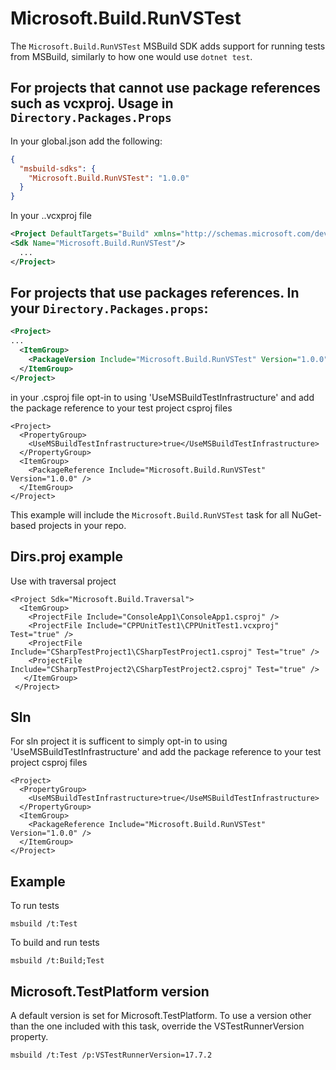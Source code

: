 # Microsoft.Build.RunVSTest

The `Microsoft.Build.RunVSTest` MSBuild SDK adds support for running tests from MSBuild, similarly to how one would use `dotnet test`.

## For projects that cannot use package references such as vcxproj. Usage in `Directory.Packages.Props` 
In your global.json add the following:
```json
{
  "msbuild-sdks": {
	"Microsoft.Build.RunVSTest": "1.0.0"
  }
}
```
In your ..vcxproj file
```xml
<Project DefaultTargets="Build" xmlns="http://schemas.microsoft.com/developer/msbuild/2003">
<Sdk Name="Microsoft.Build.RunVSTest"/>
  ...
</Project>
```

## For projects that use packages references. In your `Directory.Packages.props`:
```xml
<Project>
...
  <ItemGroup>
    <PackageVersion Include="Microsoft.Build.RunVSTest" Version="1.0.0" />
  </ItemGroup>
</Project>
```
in your .csproj file opt-in to using 'UseMSBuildTestInfrastructure' and add the package reference to your test project csproj files
```
<Project>
  <PropertyGroup>
	<UseMSBuildTestInfrastructure>true</UseMSBuildTestInfrastructure>
  </PropertyGroup>
  <ItemGroup>
    <PackageReference Include="Microsoft.Build.RunVSTest" Version="1.0.0" />
  </ItemGroup>
</Project>
```

This example will include the `Microsoft.Build.RunVSTest` task for all NuGet-based projects in your repo.

## Dirs.proj example
Use with traversal project
```
<Project Sdk="Microsoft.Build.Traversal"> 
  <ItemGroup>
    <ProjectFile Include="ConsoleApp1\ConsoleApp1.csproj" />
    <ProjectFile Include="CPPUnitTest1\CPPUnitTest1.vcxproj" Test="true" />
    <ProjectFile Include="CSharpTestProject1\CSharpTestProject1.csproj" Test="true" />
    <ProjectFile Include="CSharpTestProject2\CSharpTestProject2.csproj" Test="true" />
   </ItemGroup>
 </Project>
```

## Sln
For sln project it is sufficent to simply opt-in to using 'UseMSBuildTestInfrastructure' and add the package reference to your test project csproj files
```
<Project>
  <PropertyGroup>
	<UseMSBuildTestInfrastructure>true</UseMSBuildTestInfrastructure>
  </PropertyGroup>
  <ItemGroup>
    <PackageReference Include="Microsoft.Build.RunVSTest" Version="1.0.0" />
  </ItemGroup>
</Project>
```

## Example
To run tests
```
msbuild /t:Test
```

To build and run tests
```
msbuild /t:Build;Test
```

## Microsoft.TestPlatform version
A default version is set for Microsoft.TestPlatform. To use a version other than the one included with this task,
override the VSTestRunnerVersion property.
```
msbuild /t:Test /p:VSTestRunnerVersion=17.7.2
```
